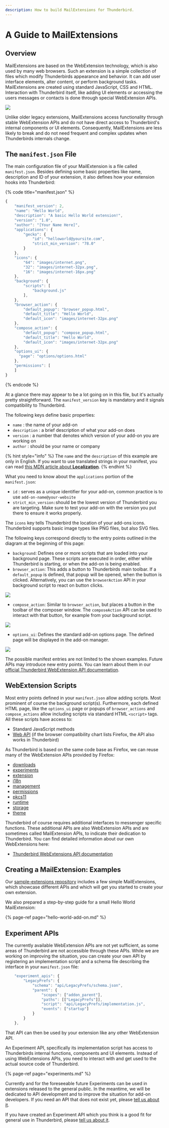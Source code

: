 ```yaml
---
description: How to build MailExtensions for Thunderbird.
---
```


# A Guide to MailExtensions

## Overview

MailExtensions are based on the WebExtension technology, which is also used by many web browsers. Such an extension is a simple collection of files which modify Thunderbirds appearance and behavior. It can add user interface elements, alter content, or perform background tasks. MailExtensions are created using standard JavaScript, CSS and HTML. Interaction with Thunderbird itself, like adding UI elements or accessing the users messages or contacts is done through special WebExtension APIs.

![](../../.gitbook/assets/webext_diagram%20%281%29.png)

Unlike older legacy extensions, MailExtensions access functionality through stable WebExtension APIs and do not have direct access to Thunderbird's internal components or UI elements. Consequently, MailExtensions are less likely to break and do not need frequent and complex updates when Thunderbirds internals change.

## The `manifest.json` File

The main configuration file of your MailExtension is a file called `manifest.json`.  Besides defining some basic properties like name, description and ID of your extension, it also defines how your extension hooks into Thunderbird:

{% code title="manifest.json" %}
```javascript
{
    "manifest_version": 2,
    "name": "Hello World",
    "description": "A basic Hello World extension!",
    "version": "1.0",
    "author": "[Your Name Here]",
    "applications": {
        "gecko": {
            "id": "helloworld@yoursite.com",
            "strict_min_version": "78.0"
        }
    },
    "icons": {
        "64": "images/internet.png",
        "32": "images/internet-32px.png",
        "16": "images/internet-16px.png"
    },
    "background": {
        "scripts": [
            "background.js"
        ],
    },    
    "browser_action": {
        "default_popup": "browser_popup.html",
        "default_title": "Hello World",
        "default_icon": "images/internet-32px.png"
    },
    "compose_action": {
        "default_popup": "compose_popup.html",
        "default_title": "Hello World",
        "default_icon": "images/internet-32px.png"
    },          
    "options_ui": {
      "page": "options/options.html"
    },
    "permissions": [
    ]    
}
```
{% endcode %}

At a glance there may appear to be a lot going on in this file, but it's actually pretty straightforward. The `manifest_version` key is mandatory and it signals compatibility to Thunderbird. 

The following keys define basic properties:

* `name` : the name of your add-on
* `description` : a brief description of what your add-on does
* `version` : a number that denotes which version of your add-on you are working on
*  `author` : should be your name or company

{% hint style="info" %}
The `name` and the `description` of this example are only in English. If you want to use translated strings in your manifest, you can read [this MDN article about **Localization**](https://developer.mozilla.org/en-US/docs/Mozilla/Add-ons/WebExtensions/Internationalization#Internationalizing_manifest.json).
{% endhint %}

What you need to know about the `applications` portion of the `manifest.json`:

* `id` : serves as a unique identifier for your add-on, common practice is to use `add-on-name@your-website`
* `strict_min_version:`should be the lowest version of Thunderbird you are targeting. Make sure to test your add-on with the version you put there to ensure it works properly. 

The `icons` key tells Thunderbird the location of your add-ons icons. Thunderbird supports basic image types like PNG files, but also SVG files.

The following keys correspond directly to the entry points outlined in the diagram at the beginning of this page:

* `background`: Defines one or more scripts that are loaded into your background page. These scripts are executed in order, either while Thunderbird is starting, or when the add-on is being enabled. 
* `browser_action`: This adds a button to Thunderbirds main toolbar. If a `default_popup` is defined, that popup will be opened, when the button is clicked. Alternatively, you can use the `browserAction` API in your background script to react on button clicks.

![](../../.gitbook/assets/browseraction.png)

* `compose_action`: Similar to `browser_action`, but places a button in the toolbar of the composer window. The `composeAction` API can be used to interact with that button, for example from your background script.

![](../../.gitbook/assets/composeaction.png)

* `options_ui`: Defines the standard add-on options page. The defined page will be displayed in the add-on manager.

![](../../.gitbook/assets/options.png)

The possible manifest entries are not limited to the shown examples. Future APIs may introduce new entry points. You can learn about them in our [official Thunderbird WebExtension API documentation](https://thunderbird-webextensions.readthedocs.io/en/latest/index.html).

## WebExtension Scripts

Most entry points defined in your `manifest.json` allow adding scripts. Most prominent of course the background script\(s\). Furthermore, each defined HTML page, like the `options_ui` page or popups of `browser_actions` and `compose_actions` allow including scripts via standard HTML `<script>` tags. All these scripts have access to:

* Standard JavaScript methods
* [Web API](https://developer.mozilla.org/de/docs/Web/API) \(if the browser compatibility chart lists Firefox, the API also works in Thunderbird\)

As Thunderbird is based on the same code base as Firefox, we can reuse many of the WebExtension APIs provided by Firefox:

* [downloads](https://developer.mozilla.org/en-US/docs/Mozilla/Add-ons/WebExtensions/API/downloads)
* [experiments](https://firefox-source-docs.mozilla.org/toolkit/components/extensions/webextensions/basics.html#webextensions-experiments)
* [extension](https://developer.mozilla.org/en-US/docs/Mozilla/Add-ons/WebExtensions/API/extension)
* [i18n](https://developer.mozilla.org/en-US/docs/Mozilla/Add-ons/WebExtensions/API/i18n)
* [management](https://developer.mozilla.org/en-US/docs/Mozilla/Add-ons/WebExtensions/API/management)
* [permissions](https://developer.mozilla.org/en-US/docs/Mozilla/Add-ons/WebExtensions/API/permissions)
* [pkcs11](https://developer.mozilla.org/en-US/docs/Mozilla/Add-ons/WebExtensions/API/pkcs11)
* [runtime](https://developer.mozilla.org/en-US/docs/Mozilla/Add-ons/WebExtensions/API/runtime)
* [storage](https://developer.mozilla.org/en-US/docs/Mozilla/Add-ons/WebExtensions/API/storage)
* [theme](https://developer.mozilla.org/en-US/docs/Mozilla/Add-ons/WebExtensions/API/theme)

Thunderbird of course requires additional interfaces to messenger specific functions. These additional APIs are also WebExtension APIs and are sometimes called MailExtension APIs, to indicate their dedication to Thunderbird. You can find detailed information about our own WebExtensions here: 

* [Thunderbird WebExtensions API documentation ](https://thunderbird-webextensions.readthedocs.io/)

## Creating a MailExtension: Examples

Our [sample-extensions repository](https://github.com/thundernest/sample-extensions/tree/master/experiment) includes a few simple MailExtensions, which showcase different APIs and which will get you started to create your own extension.

We also prepared a step-by-step guide for a small Hello World MailExtension:

{% page-ref page="hello-world-add-on.md" %}

## Experiment APIs

The currently available WebExtension APIs are not yet sufficient, as some areas of Thunderbird are not accessible through these APIs. While we are working on improving the situation, you can create your own API by registering an implementation script and a schema file describing the interface in your `manifest.json` file:

```javascript
	"experiment_apis": {
		"LegacyPrefs": {
			"schema": "api/LegacyPrefs/schema.json",
			"parent": {
				"scopes": ["addon_parent"],
				"paths": [["LegacyPrefs"]],
				"script": "api/LegacyPrefs/implementation.js",
				"events": ["startup"]
			}
		}
	}, 
```

That API can then be used by your extension like any other WebExtension API.

An Experiment API, specifically its implementation script has access to Thunderbirds internal functions, components and UI elements. Instead of using WebExtensions APIs, you need to interact with and get used to the actual source code of Thunderbird.

{% page-ref page="experiments.md" %}

Currently and for the foreseeable future Experiments can be used in extensions released to the general public. In the meantime, we will be dedicated to API development and to improve the situation for add-on developers. If you need an API that does not exist yet, please [tell us about it](https://bugzilla.mozilla.org/enter_bug.cgi?product=Thunderbird&component=Add-Ons%3A+Extensions+API). 

If you have created an Experiment API which you think is a good fit for general use in Thunderbird, please [tell us about it](https://developer.thunderbird.net/add-ons/community).

